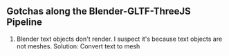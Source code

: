 ## Gotchas along the Blender-GLTF-ThreeJS Pipeline

1. Blender text objects don't render. I suspect it's because text objects are not meshes.
Solution: Convert text to mesh
